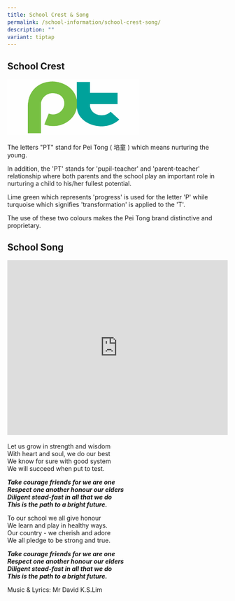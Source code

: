 ```yaml
---
title: School Crest & Song
permalink: /school-information/school-crest-song/
description: ""
variant: tiptap
---
```

<h2>School Crest</h2>
<p></p>
<div class="isomer-image-wrapper">
<img style="width: 60%;" height="auto" width="100%" alt="" src="/images/PT_LOGO.png">
</div>
<p>The letters "PT" stand for Pei Tong ( 培童 ) which means nurturing the young.</p>
<p>In addition, the 'PT' stands for 'pupil-teacher' and 'parent-teacher'
relationship where both parents and the school play an important role in
nurturing a child to his/her fullest potential.</p>
<p>Lime green which represents 'progress' is used for the letter 'P' while
turquoise which signifies 'transformation' is applied to the 'T'.</p>
<p>The use of these two colours makes the Pei Tong brand distinctive and
proprietary.</p>
<p></p>
<h2>School Song</h2>
<div class="iframe-wrapper">
<iframe style="box-sizing: inherit; font-family: Lato, sans-serif; margin: 0px; padding: 0px; border: 0px; color: rgb(72, 72, 72); font-size: 16px; font-style: normal; font-variant-ligatures: normal; font-variant-caps: normal; font-weight: 400; letter-spacing: normal; orphans: 2; text-align: start; text-indent: 0px; text-transform: none; widows: 2; word-spacing: 0px; -webkit-text-stroke-width: 0px; white-space: normal; background-color: rgb(255, 255, 255); text-decoration-thickness: initial; text-decoration-style: initial; text-decoration-color: initial;" height="400" width="100%" allowfullscreen="true" frameborder="0" src="https://www.youtube.com/embed/nF5D1i3uR-8"></iframe>
</div>
<p>Let us grow in strength and wisdom
<br>With heart and soul, we do our best
<br>We know for sure with good system
<br>We will succeed when put to test.</p>
<p><strong><em>Take courage friends for we are one</em></strong>
<br><strong><em>Respect one another honour our elders</em></strong>
<br><strong><em>Diligent stead-fast in all that we do</em></strong>
<br><strong><em>This is the path to a bright future.</em></strong>
</p>
<p>To our school we all give honour
<br>We learn and play in healthy ways.
<br>Our country - we cherish and adore
<br>We all pledge to be strong and true.</p>
<p><strong><em>Take courage friends for we are one</em></strong>
<br><strong><em>Respect one another honour our elders</em></strong>
<br><strong><em>Diligent stead-fast in all that we do</em></strong>
<br><strong><em>This is the path to a bright future.</em></strong>
</p>
<p>Music &amp; Lyrics: Mr David K.S.Lim</p>